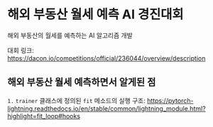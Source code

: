 # 해외 부동산 월세 예측 AI 경진대회

해외 부동산의 월세를 예측하는 AI 알고리즘 개발

대회 링크: https://dacon.io/competitions/official/236044/overview/description

## 해외 부동산 월세 예측하면서 알게된 점

`1.` `trainer` 클래스에 정의된 `fit` 메소드의 실행 구조: https://pytorch-lightning.readthedocs.io/en/stable/common/lightning_module.html?highlight=fit_loop#hooks
